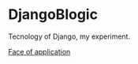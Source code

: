 # DjangoBlogic
Tecnology of Django, my experiment.

<a href="http://avedensky.pythonanywhere.com/">Face of application</a><br>
